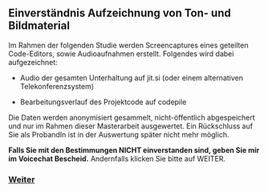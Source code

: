 ## Einverständnis Aufzeichnung von Ton- und Bildmaterial

Im Rahmen der folgenden Studie werden Screencaptures eines geteilten Code-Editors, sowie Audioaufnahmen erstellt. Folgendes wird dabei aufgezeichnet:

- Audio der gesamten Unterhaltung auf jit.si (oder einem alternativen Telekonferenzsystem)

- Bearbeitungsverlauf des Projektcode auf codepile

Die Daten werden anonymisiert gesammelt, nicht-öffentlich abgespeichert und nur im Rahmen dieser Masterarbeit ausgewertet. Ein Rückschluss auf Sie als ProbandIn ist in der Auswertung später nicht mehr möglich.

**Falls Sie mit den Bestimmungen NICHT einverstanden sind, geben Sie mir im Voicechat Bescheid.** Andernfalls klicken Sie bitte auf WEITER.

### [Weiter](https://github.com/FelixRDL/Plugin-Challenge/blob/master/start.md)

